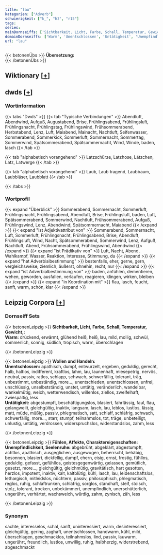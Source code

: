 ```yaml
---
title: "lau"
kategorien: ["Adverb"]
schwierigkeit: ["k_", "h3", "r15"]
tags:
series:
mainDornseiffs: ['Sichtbarkeit, Licht, Farbe, Schall, Temperatur, Gewicht,', 'Wollen und Handeln', 'Fühlen, Affekte, Charaktereigenschaften']
domainDornseiffs: ['Warm', 'Unentschlossen', 'Untätigkeit', 'Unempfindlichkeit, Seelenruhe']
url: "lau"
---
```


{{< betonenÜbs >}}
**Übersetzung:**  
{{< /betonenÜbs >}}

## Wiktionary [[+](https://de.wiktionary.org/wiki/lau)]



## dwds [[+](https://www.dwds.de/wb/lau)]

### Wortinformation
{{< tabs "Dwds" >}}
{{< tab "Typische Verbindungen" >}}
Abendluft, Abendwind, Aufguß, Augustabend, Brise, Frühlingsabend, Frühlingsluft, Frühlingsnacht, Frühlingstag, Frühlingswind, Frühsommerabend, Herbstabend, Lenz, Luft, Maiabend, Mainacht, Nachtluft, Seifenwasser, Sommerabend, Sommerkick, Sommerluft, Sommernacht, Sommertag, Sommerwind, Spätsommerabend, Spätsommernacht, Wind, Winde, baden, lasch
{{< /tab >}}

{{< tab "alphabetisch vorangehend" >}}
Latzschürze, Latzhose, Lätzchen, Latz, Latwerge
{{< /tab >}}

{{< tab "alphabetisch vorangehend" >}}
Laub, Laub tragend, Laubbaum, Laubbläser, Laubblatt
{{< /tab >}}

{{< /tabs >}}

### Wortprofil
{{< expand "Überblick" >}} Sommerabend, Sommernacht, Sommerluft, Frühlingsnacht, Frühlingsabend, Abendluft, Brise, Frühlingsluft, baden, Luft, Spätsommerabend, Sommerwind, Nachtluft, Frühsommerabend, Aufguß, Frühlingswind, Lenz, Abendwind, Spätsommernacht, Maiabend {{< /expand >}}
{{< expand "ist Adjektivattribut von" >}} Sommerabend, Sommernacht, Luft, Sommerluft, Frühlingsnacht, Frühlingsabend, Brise, Abendluft, Frühlingsluft, Wind, Nacht, Spätsommerabend, Sommerwind, Lenz, Aufguß, Nachtluft, Abend, Frühsommerabend, Frühlingswind, Abendwind {{< /expand >}}
{{< expand "ist Prädikativ von" >}} Luft, Nacht, Abend, Wahlkampf, Wasser, Reaktion, Interesse, Stimmung, du {{< /expand >}}
{{< expand "hat Adverbialbestimmung" >}} bestenfalls, eher, gerne, gern, vergleichsweise, ziemlich, äußerst, ohnehin, recht, nur {{< /expand >}}
{{< expand "ist Adverbialbestimmung von" >}} baden, anfühlen, dementieren, wehen, geworden, ausfallen, verlaufen, reagieren, klingen, wirken, bleiben {{< /expand >}}
{{< expand "in Koordination mit" >}} flau, lasch, feucht, sanft, warm, schön, klar {{< /expand >}}

## Leipzig Corpora [[+](https://corpora.uni-leipzig.de/en/res?word=lau&corpusId=deu_newscrawl-public_2018)]

### Dornseiff Sets
{{< betonenLeipzig >}}
**Sichtbarkeit, Licht, Farbe, Schall, Temperatur, Gewicht,:**  
**Warm:** drückend, erwärmt, glühend heiß, heiß, lau, mild, mollig, schwül, sommerlich, sonnig, südlich, tropisch, warm, überschlagen  

{{< /betonenLeipzig >}}


{{< betonenLeipzig >}}
**Wollen und Handeln:**  
**Unentschlossen:** apathisch, dumpf, entwurzelt, ergeben, geduldig, gerecht, halb, haltlos, indifferent, kraftlos, lahm, lau, launenhaft, miesepetrig, nervös, neutral, passiv, ratlos, schlapp, schwach, schwerfällig, tolerant, träg, unbestimmt, unbeständig, more..., unentschieden, unentschlossen, unfrei, unschlüssig, unselbstständig, unstet, untätig, veränderlich, wandelbar, wankelmütig, weich, wetterwendisch, willenlos, ziellos, zweifelhaft, zwiespältig, less  
**Untätigkeit:** abgestumpft, beschäftigungslos, blasiert, fahrlässig, faul, flau, gelangweilt, gleichgültig, inaktiv, langsam, lasch, lau, leblos, lustlos, lässig, matt, müde, müßig, passiv, phlegmatisch, satt, schlaff, schläfrig, schwach, schwerfällig, more..., starr, stumpf, teilnahmslos, tot, träge, unbeteiligt, unlustig, untätig, verdrossen, widerspruchslos, widerstandslos, zahm, less  

{{< /betonenLeipzig >}}


{{< betonenLeipzig >}}
**Fühlen, Affekte, Charaktereigenschaften:**  
**Unempfindlichkeit, Seelenruhe:** abgebrüht, abgeklärt, abgestumpft, achtlos, apathisch, ausgeglichen, ausgewogen, beherrscht, behäbig, besonnen, blasiert, dickfellig, dumpf, ehern, eisig, ernst, frostig, fühllos, geduldig, gefasst, gefühllos, geistesgegenwärtig, gelassen, gemütlich, gesetzt, more..., gleichgültig, gleichmütig, gravitätisch, hart gesotten, herzlos, impotent, inaktiv, kalt, kaltblütig, kühl, lasch, lau, leidenschaftslos, lethargisch, mitleidslos, nüchtern, passiv, philosophisch, phlegmatisch, reglos, ruhig, schlaftrunken, schläfrig, sorglos, standhaft, steif, stoisch, stolz, tolerant, trocken, unbekümmert, unempfindlich, unerschütterlich, ungerührt, verhärtet, wachsweich, würdig, zahm, zynisch, zäh, less  

{{< /betonenLeipzig >}}

### Synonym
sachte, interesselos, schal, sanft, uninteressiert, warm, desinteressiert, gleichgültig, gering, zaghaft, unentschlossen, handwarm, kühl, mild, überschlagen, geschmacklos, teilnahmslos, lind, passiv, lauwarm, ungerührt, freundlich, lustlos, unwillig, ruhig, halbherzig, widerstrebend, abgeschmackt

